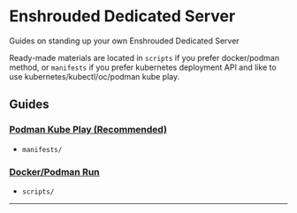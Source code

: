 # Enshrouded Dedicated Server

Guides on standing up your own Enshrouded Dedicated Server

Ready-made materials are located in `scripts` if you prefer docker/podman method, or `manifests` if you prefer kubernetes deployment API and like to use kubernetes/kubectl/oc/podman kube play.

## Guides

### [Podman Kube Play (Recommended)](manifests/README.md)
- `manifests/`
### [Docker/Podman Run](scripts/README.md)
- `scripts/`

---
